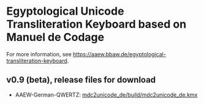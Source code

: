 # Egyptological Unicode Transliteration Keyboard based on Manuel de Codage
For more information, see https://aaew.bbaw.de/egyptological-transliteration-keyboard.

## v0.9 (beta), release files for download

- AAEW-German-QWERTZ: [mdc2unicode_de/build/mdc2unicode_de.kmx](https://github.com/thesaurus-linguae-aegyptiae/keyboard-mdc2unicode/raw/main/mdc2unicode_de/build/mdc2unicode_de.kmx)
